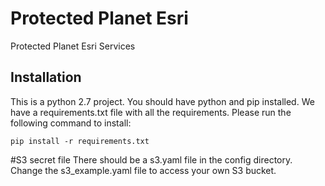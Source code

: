 # Protected Planet Esri

Protected Planet Esri Services

## Installation
This is a python 2.7 project. You should have python and pip installed.
We have a requirements.txt file with all the requirements.
Please run the following command to install:

```
pip install -r requirements.txt
```

#S3 secret file
There should be a s3.yaml file in the config directory.
Change the s3_example.yaml file to access your own S3 bucket.